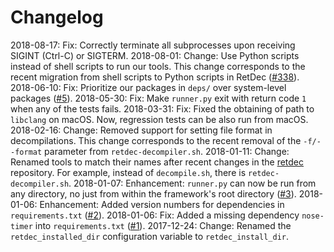 # Changelog

2018-08-17: Fix: Correctly terminate all subprocesses upon receiving SIGINT (Ctrl-C) or SIGTERM.
2018-08-01: Change: Use Python scripts instead of shell scripts to run our tools. This change corresponds to the recent migration from shell scripts to Python scripts in RetDec ([#338](https://github.com/avast-tl/retdec/pull/338)).
2018-06-10: Fix: Prioritize our packages in `deps/` over system-level packages ([#5](https://github.com/avast-tl/retdec-regression-tests-framework/issues/5)).
2018-05-30: Fix: Make `runner.py` exit with return code `1` when any of the tests fails.
2018-03-31: Fix: Fixed the obtaining of path to `libclang` on macOS. Now, regression tests can be also run from macOS.
2018-02-16: Change: Removed support for setting file format in decompilations. This change corresponds to the recent removal of the `-f/--format` parameter from `retdec-decompiler.sh`.
2018-01-11: Change: Renamed tools to match their names after recent changes in the [retdec](https://github.com/avast-tl/retdec) repository. For example, instead of `decompile.sh`, there is `retdec-decompiler.sh`.
2018-01-07: Enhancement: `runner.py` can now be run from any directory, no just from within the framework's root directory ([#3](https://github.com/avast-tl/retdec-regression-tests-framework/pull/3)).
2018-01-06: Enhancement: Added version numbers for dependencies in `requirements.txt` ([#2](https://github.com/avast-tl/retdec-regression-tests-framework/pull/2)).
2018-01-06: Fix: Added a missing dependency `nose-timer` into `requirements.txt` ([#1](https://github.com/avast-tl/retdec-regression-tests-framework/pull/1)).
2017-12-24: Change: Renamed the `retdec_installed_dir` configuration variable to `retdec_install_dir`.

